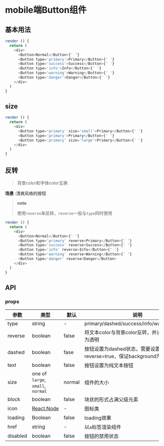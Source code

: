 # mobile端Button组件

## 基本用法

```js
render () {
  return (
    <div>
      <Button>Normal</Button>{' '}
      <Button type='primary'>Primary</Button>{' '}
      <Button type='success'>Success</Button>{' '}
      <Button type='info'>Info</Button>{' '}
      <Button type='warning'>Warning</Button>{' '}
      <Button type='danger'>Danger</Button>{' '}
    </div>
  )
}
```

## size

```js
render () {
  return (
    <div>
      <Button type='primary' size='small'>Primary</Button>{' '}
      <Button type='primary'>Primary</Button>{' '}
      <Button type='primary' size='large'>Primary</Button>{' '}
    </div>
  )
}
```



## 反转

> 背景color和字体color互换

**场景** :清爽风格的按钮

> **note**
>
> 使用`reverse`来反转，`reverse`一般与`type`同时使用


```js
render () {
  return (
    <div>
      <Button>Normal</Button>{' '}
      <Button type='primary' reverse>Primary</Button>{' '}
      <Button type='success' reverse>Success</Button>{' '}
      <Button type='info' reverse>Info</Button>{' '}
      <Button type='warning' reverse>Warning</Button>{' '}
      <Button type='danger' reverse>Danger</Button>
    </div>
  )
}
```

## API

### props

|   参数    |   类型   |   默认  |   说明     |
|-----------|----------|------------|-------------------|
| type  |  string  |  -      | primary/dashed/success/info/warning/danger |
| reverse  |  boolean  |  false      | 将文本color与背景color反转，并设置背景color为透明 |
| dashed  | boolean | fase | 按钮设置为dashed状态，需要设置reverse=true，保证background为'#fff' |
| text  | boolean | false | 按钮设置为纯文本按钮 |
| size | one of `large`, `small`, `normal`  |  normal    | 组件的大小 |
| block | boolean  |  false  | 块状的形式占满父级元素 |
| icon | [React.Node](https://flow.org/en/docs/react/types/#toc-react-node) | - | 图标类 |
| loading  | Boolean | false  | loading效果 |
| href  | string | -  | 以`a`标签渲染组件   |
| disabled     | boolean     |  false    | 按钮的禁用状态 |

